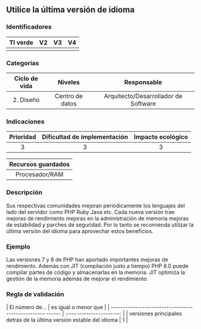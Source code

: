 ## Utilice la última versión de idioma

 ### Identificadores

 | TI verde | V2 | V3 | V4 |
 | :-----: | :-: | :-: | :-: |
 | | | | |

 ### Categorías

 | Ciclo de vida | Niveles | Responsable |
 | :--------: | :--------: | :--------------------------: |
 | 2. Diseño | Centro de datos | Arquitecto/Desarrollador de Software |

 ### Indicaciones

 | Prioridad | Dificultad de implementación | Impacto ecológico |
 | :------: | :----------------------: | :-----------------------: |
 | 3 | 3 | 3 |

 | Recursos guardados |
 | :-------------: |
 | Procesador/RAM |

 ### Descripción

 Sus respectivas comunidades mejoran periódicamente los lenguajes del lado del servidor como PHP Ruby Java etc. Cada nueva versión trae mejoras de rendimiento mejoras en la administración de memoria mejoras de estabilidad y parches de seguridad. Por lo tanto se recomienda utilizar la última versión del idioma para aprovechar estos beneficios.

 ### Ejemplo

 Las versiones 7 y 8 de PHP han aportado importantes mejoras de rendimiento. Además con JIT (compilación justo a tiempo) PHP 8.0 puede compilar partes de código y almacenarlas en la memoria. JIT optimiza la gestión de la memoria además de mejorar el rendimiento.

 ### Regla de validación

 | El número de... | es igual o menor que |
 | -------------------------------------------------- ------ | :----------------------: |
 | versiones principales detrás de la última versión estable del idioma | 1 |
